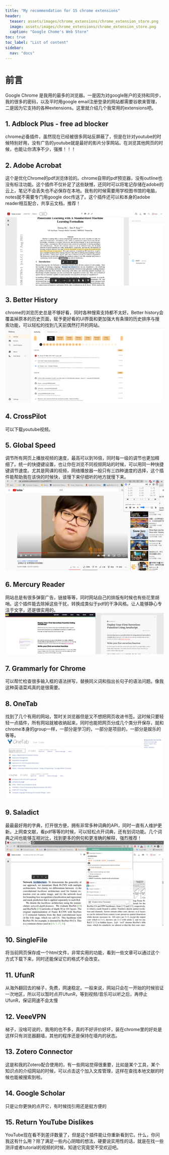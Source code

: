 ```yaml
---
title: "My recommendation for 15 chrome extensions"
header:
  teaser: assets/images/chrome_extensions/chrome_extension_store.png
  image: assets/images/chrome_extensions/chrome_extension_store.png
  caption: "Google Chome's Web Store"
toc: true
toc_label: "List of content"
sidebar:
  nav: "docs"
---
```

# 前言

Google Chrome 是我用的最多的浏览器。一是因为对google账户的支持和同步，我的很多的密码，以及平时用google email注册登录的网站都需要谷歌来管理，二是因为它支持的各种extensions。这里就介绍几个我常用的extensions吧。

## 1. Adblock Plus - free ad blocker

chrome必备插件，虽然现在已经被很多网站反屏蔽了，但是在针对youtube的时候特别好用，没有广告的youtube就是最好的影片分享网站。在浏览其他网页的时候，也能让你清净不少，强推！！！

## 2. Adobe Acrobat

这个是优化Chrome的pdf浏览体验的。chrome自带的pdf预览器，没有outline也没有标注功能。这个插件不仅补足了这些缺憾，还同时可以将笔记存储在adobe的云上，笔记不会丢失也不必保存在本地。我有的时候需要用学校图书馆的电脑，notes就不需要专门用google doc传送了。这个插件还可以和本身的adobe reader相互配合，共享云文档，推荐！

![](/assets/images/chrome_extensions/adobe.png)

## 3. Better History

chrome的浏览历史总是不够好看，同时各种搜索支持都不太好。Better history会覆盖掉原本的历史页面，赋予更好看的UI界面和更加强大有条理的历史排序与搜索功能，可以轻松的找到几天前偶然打开的网站。
![](/assets/images/chrome_extensions/better_history.png)

## 4. CrossPilot

可以下载youtube视频。

## 5. Global Speed

调节所有网页上播放视频的速度，最高可以到16倍，同时每一级的调节也更加精细了。统一的快捷键设置，也让你在浏览不同视频网站的时候，可以用同一种快捷键调节速度。尤其是网课的视频，网络播放器一般只有三四种速度的选择，这个插件能帮助我在该快的时候快，该慢下来仔细听的地方就慢下来。
![](/assets/images/chrome_extensions/global_speed.png)

## 6. Mercury Reader

网站总是有很多弹窗广告，链接等等，同时网站自己的排版有时候也有些花里胡哨。这个插件能去除掉这些干扰，转换成类似于pdf的干净风格。让人能够静心专注于文字，还是很实用的。
![](/assets/images/chrome_extensions/mercury_reader.png)

## 7. Grammarly for Chrome

可以帮忙检查很多输入框的语法拼写，替换同义词和指出长句子的语法问题。像我这种英语菜鸡真的是很需要。

## 8. OneTab

找到了几个有用的网站，暂时关浏览器但是又不想把网页收进书签。这时候只要轻轻一点插件，所有网站就被收纳起来，同时也能把网页分成几个类分开保存，就和chrome本身的group一样，一部分是学习的，一部分是项目的，一部分是娱乐的等等。
![](/assets/images/chrome_extensions/onetab.png)

## 9. Saladict

最最最好用的字典，打开很方便，拥有非常多种词典的API，同时一直有人维护更新。上网查文献，看pdf等等的时候，可以轻松点开词典，还有划词功能。几个词典之间也能够互相对比，找到更多的例句和更准确的解释，强烈推荐！
![](/assets/images/chrome_extensions/saladict.png)

## 10. SingleFile

将当前网页保存成一个html文件，非常实用的功能，看到一些文章可以通过这个方式下载下来，同时还能保证它的格式不会改变。

## 11. UfunR

从海外翻回去的梯子，免费，网速稳定。一般来说，网站只会在一开始的时候验证一次地区，所以可以暂时点开UfunR，等到视频/音乐可以听之后，再停止UfunR，保证网速不会太慢

## 12. VeeeVPN

梯子，没啥可说的，我用的也不多，真的不好评价好坏，装在chrome里的好处是这样只有浏览器翻墙，其他的程序还是保持在墙内的状态。

## 13. Zotero Connector

这是和我的Zotero配合使用的，有一些网站觉得很重要，比如是某个工具，某个知识点的介绍网站的时候，可以点击这个加入文库管理，这样在查找本地文献的时候也能被搜索到啦。

## 14. Google Scholar

只是让你更快的点开它，有时候找引用还是挺方便的

## 15. Return YouTube Dislikes

YouTube现在看不到差评数量了，但是这个插件能让你重新看到它。什么，你问我这有什么用？除了满足一些内心阴暗的想法，硬要说实用性的话，就是在找一些测评或者tutorial的视频的时候，知道它究竟受不受欢迎吧。